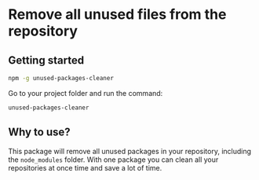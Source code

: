 # Remove all unused files from the repository

## Getting started 

```bash
npm -g unused-packages-cleaner
```

Go to your project folder and run the command:

```bash
unused-packages-cleaner
```

## Why to use?

This package will remove all unused packages in your repository, including the `node_modules` folder. 
With one package you can clean all your repositories at once time and save a lot of time.

